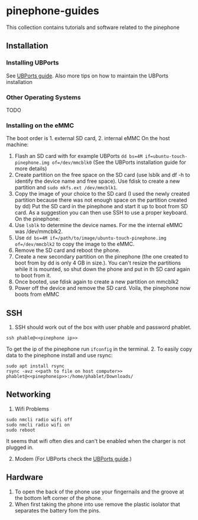 # pinephone-guides
This collection contains tutorials and software related to the pinephone

## Installation
### Installing UBPorts
See [UBPorts guide](https://github.com/Oleffa/pinephone-guides/blob/master/UBPorts.md).
Also more tips on how to maintain the UBPorts installation
### Other Operating Systems
TODO
### Installing on the eMMC
The boot order is 1. external SD card, 2. internal eMMC
On the host machine:
1. Flash an SD card with for example UBPorts `dd bs=4M if=ubuntu-touch-pinephone.img of=/dev/mmcblk0` (See the UBPorts installation guide for more details)
2. Create partition on the free space on the SD card (use lsblk and df -h to identify the device name and free space). Use fdisk to create a new partition and `sudo mkfs.ext /dev/mmcblk1`.
3. Copy the image of your choice to the SD card (I used the newly created partition because there was not enough space on the partition created by dd)
Put the SD card in the pinephone and start it up to boot from SD card.
As a suggestion you can then use SSH to use a proper keyboard.
On the pinephone:
1. Use `lsblk` to determine the device names. For me the internal eMMC was /dev/mmcblk2. 
2. Use `dd bs=4M if=/path/to/image/ubuntu-touch-pinephone.img of=/dev/mmcblk2` to copy the image to the eMMC.
3. Remove the SD card and reboot the phone.
4. Create a new secondary partition on the pinephone (the one created to boot from by dd is only 4 GB in size.). You can't resize the partitions while it is mounted, so shut down the phone and put in th SD card again to boot from it.
6. Once booted, use fdisk again to create a new partition on mmcblk2
7. Power off the device and remove the SD card. Voila, the pinephone now boots from eMMC


## SSH
1. SSH should work out of the box with user phable and password phablet.
```
ssh phable@<<pinephone ip>>
```
To get the ip of the pinephone run `ifconfig` in the terminal.
2. To easily copy data to the pinephone install and use rsync:
```
sudo apt install rsync
rsync -avz <<path to file on host computer>> phablet@<<pinephoneip>>:/home/phablet/Downloads/
```

## Networking
1. Wifi Problems
```
sudo nmcli radio wifi off
sudo nmcli radio wifi on
sudo reboot
```
It seems that wifi often dies and can't be enabled when the charger is not plugged in.

2. Modem (For UBPorts check the [UBPorts guide](https://github.com/Oleffa/pinephone-guides/blob/master/UBPorts.md).)

## Hardware
1. To open the back of the phone use your fingernails and the groove at the bottom left corner of the phone.
2. When first taking the phone into use remove the plastic isolator that separates the battery fom the pins.
